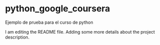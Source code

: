 # python_google_coursera
Ejemplo de prueba para el curso de python 

I am editing the README file. Adding some more details about the project description.

